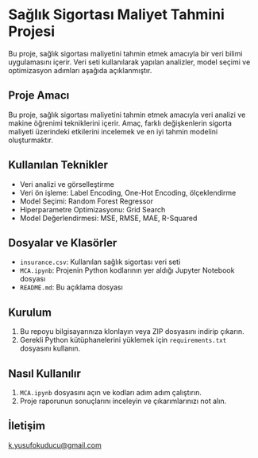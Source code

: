 # Sağlık Sigortası Maliyet Tahmini Projesi

Bu proje, sağlık sigortası maliyetini tahmin etmek amacıyla bir veri bilimi uygulamasını içerir. Veri seti kullanılarak yapılan analizler, model seçimi ve optimizasyon adımları aşağıda açıklanmıştır.

## Proje Amacı

Bu proje, sağlık sigortası maliyetini tahmin etmek amacıyla veri analizi ve makine öğrenimi tekniklerini içerir. Amaç, farklı değişkenlerin sigorta maliyeti üzerindeki etkilerini incelemek ve en iyi tahmin modelini oluşturmaktır.

## Kullanılan Teknikler

- Veri analizi ve görselleştirme
- Veri ön işleme: Label Encoding, One-Hot Encoding, ölçeklendirme
- Model Seçimi: Random Forest Regressor
- Hiperparametre Optimizasyonu: Grid Search
- Model Değerlendirmesi: MSE, RMSE, MAE, R-Squared

## Dosyalar ve Klasörler

- `insurance.csv`: Kullanılan sağlık sigortası veri seti
- `MCA.ipynb`: Projenin Python kodlarının yer aldığı Jupyter Notebook dosyası
- `README.md`: Bu açıklama dosyası

## Kurulum

1. Bu repoyu bilgisayarınıza klonlayın veya ZIP dosyasını indirip çıkarın.
2. Gerekli Python kütüphanelerini yüklemek için `requirements.txt` dosyasını kullanın.

## Nasıl Kullanılır

1. `MCA.ipynb` dosyasını açın ve kodları adım adım çalıştırın.
2. Proje raporunun sonuçlarını inceleyin ve çıkarımlarınızı not alın.

## İletişim
 [k.yusufokuducu@gmail.com](mailto:k.yusufokuducu@gmail.com)
